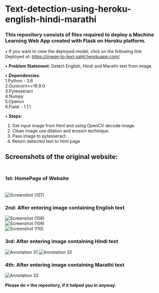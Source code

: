 # Text-detection-using-heroku-english-hindi-marathi


### This repository consists of files required to deploy a Machine Learning Web App created with Flask on Heroku platform.

• If you want to view the deployed model, click on the following link:
Deployed at: https://image-to-text-sahil.herokuapp.com/

• __Problem Statement__:
  Detect English, Hindi and Marathi text from image. 

• __Dependencies__: <br />
  1.Python - 3.6 <br />
  2.Gunicorn==19.9.0 <br />
  3.Pytesseract <br />
  4.Numpy <br />
  5.Opencv <br />
  6.Flask - 1.1.1 <br />

• __Steps__: <br />
  1. Get input image from html and using OpenCV decode image.<br />
  2. Clean image use dilation and erosion technique. <br />
  3. Pass image to pytesseract. <br />
  4. Return detected text to html page
  
## Screenshots of the original website: <br /><br />
  ### 1st: HomePage of Website <br /><br />
  ![Screenshot (107)](https://user-images.githubusercontent.com/36062668/89508462-94165780-d7eb-11ea-8178-b1254513324a.png)


  ### 2nd: After entering image containing English text <br />
  ![Screenshot (108)](https://user-images.githubusercontent.com/36062668/89509600-22d7a400-d7ed-11ea-9a65-5eb1a8854da4.png) 
  <br />
  ![Screenshot (109)](https://user-images.githubusercontent.com/36062668/89509666-37b43780-d7ed-11ea-8289-fdedd507b8eb.png) 
  <br />
  ![Screenshot (110)](https://user-images.githubusercontent.com/36062668/89509685-3edb4580-d7ed-11ea-80b2-8eea087c3d50.png) 
  <br />

  ### 3rd: After entering image containing Hindi text
  ![Annotation 31](https://user-images.githubusercontent.com/36062668/89511824-04bf7300-d7f0-11ea-880a-326e8417b189.png)
  ![Annotation 32](https://user-images.githubusercontent.com/36062668/89512009-405a3d00-d7f0-11ea-9a5c-f7155883c9dc.png)

### 4th: After entering image containing Marathi text
  ![Annotation 33](https://user-images.githubusercontent.com/36062668/89512974-954a8300-d7f1-11ea-80ca-7b044c2a694b.png)



**Please do ⭐ the repository, if it helped you in anyway.**
